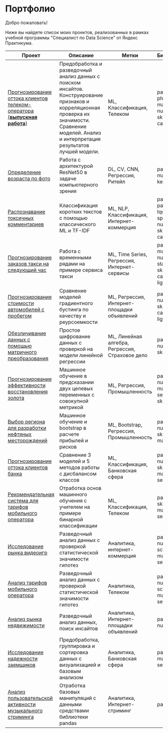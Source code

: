 # Портфолио

Добро пожаловать!

Ниже вы найдете список моих проектов, реализованных в рамках учебной программы "Специалист по Data Science" от Яндекс Практикума.

| **Проект**                                                                                                                                                 | **Описание**                                                                                                                                                                                          | **Метки**                                       | **Библиотеки**                                                      | **Статус** |
| ---------------------------------------------------------------------------------------------------------------------------------------------------------- | ----------------------------------------------------------------------------------------------------------------------------------------------------------------------------------------------------- | ----------------------------------------------- | ------------------------------------------------------------------- | ---------- |
| [Прогнозирование оттока клиентов телеком-оператора (**выпускная работа**)](https://github.com/QXm8s/Portfolio/blob/main/telecom_operator_churn_prediction) | Предобработка и разведочный анализ данных с поиском инсайтов. Конструирование признаков и корреляционная проверка их значимости. Сравнение моделей. Анализ и интерпретация результатов лучшей модели. | ML, Классификация, Телеком                      | pandas, re, phik, matplotlib, numpy, sklearn, catboost              | Завершен   |
| [Определение возраста по фото](https://github.com/QXm8s/Portfolio/blob/main/age_recognition)                                                               | Работа с архитектурой ResNet50 в задаче компьютерного зрения                                                                                                                                          | DL, CV, CNN, Регрессия, Ритейл                  | pandas, matplotlib, keras                                           | Завершен   |
| [Распознавание токсичных комментариев](https://github.com/QXm8s/Portfolio/blob/main/toxic_comment_detection)                                               | Классификация коротких текстов с помощью классического ML и TF-IDF                                                                                                                                    | ML, NLP, Классификация, Интернет-коммерция      | pandas, pandarallel, tqdm, spacy, re, numpy, sklearn, catboost      | Завершен   |
| [Прогнозирование заказов такси на следующий час](https://github.com/QXm8s/Portfolio/blob/main/taxi_orders_forecast)                                        | Работа с временными рядами на примере сервиса такси                                                                                                                                                   | ML, Time Series, Регрессия, Интернет-сервисы    | pandas, matplotlib, numpy, statsmodels, sklearn, catboost, lightgbm | Завершен   |
| [Прогнозирование стоимости автомобилей с пробегом](https://github.com/QXm8s/Portfolio/blob/main/car_price_prediction)                                      | Сравнение моделей градиентного бустинга по качеству и реурсоемкости                                                                                                                                   | ML, Регрессия, Интернет-площадки объявлений     | pandas, re, numpy, sklearn, catboost, lightgbm                      | Завершен   |
| [Обезличивание данных с помощью матричного преобразования](https://github.com/QXm8s/Portfolio/blob/main/data_depersonalization)                            | Простое шифрование данных с проверкой на модели линейной регрессии                                                                                                                                    | ML, Линейная алгебра, Регрессия, Страховое дело | pandas, numpy, sklearn                                              | Завершен   |
| [Прогнозирование эффективности восстановления золота](https://github.com/QXm8s/Portfolio/blob/main/gold_refinement_research)                               | Машинное обучение в предсказании двух целевых переменных с совокупной метрикой                                                                                                                        | ML, Регрессия, Промышленность                   | pandas, numpy, matplotlib, seaborn, sklearn                         | Завершен   |
| [Выбор региона для разработки нефтяных месторождений](https://github.com/QXm8s/Portfolio/blob/main/oil_chink_placement_research)                           | Машинное обучение и bootstrap в расчете прибылей и рисков                                                                                                                                             | ML, Bootstrap, Регрессия, Промышленность        | pandas, numpy, sklearn, matplotlib                                  | Завершен   |
| [Прогнозирование оттока клиентов банка](https://github.com/QXm8s/Portfolio/blob/main/bank_churn_prediction)                                                | Сравнение 3 моделей и 5 методов работы с дисбалансом классов                                                                                                                                          | ML, Классификация, Банковская сфера             | pandas, numpy, sklearn, matplotlib, seaborn                         | Завершен   |
| [Рекомендательная система для тарифов мобильного оператора](https://github.com/QXm8s/Portfolio/blob/main/mobile_operator_fare_recommendation)              | Отработка основ машинного обучения с учителем на примере бинарной классификации                                                                                                                       | ML, Классификация, Телеком                      | pandas, sklearn, matplotlib, seaborn                                | Завершен   |
| [Исследование рынка видеоигр](https://github.com/QXm8s/Portfolio/blob/main/video_games_market_analysis)                                                    | Разведочный анализ данных с проверкой статистической значимости гипотез                                                                                                                               | Аналитика, интернет-коммерция                   | pandas, numpy, scipy, matplotlib, seaborn                           | Завершен   |
| [Анализ тарифов мобильного оператора](https://github.com/QXm8s/Portfolio/blob/main/mobile_operator_hypothesis_testing)                                     | Разведочный анализ данных с проверкой статистической значимости гипотез                                                                                                                               | Аналитика, Телеком                              | pandas, numpy, scipy, matplotlib, seaborn                           | Завершен   |
| [Анализ рынка недвижимости](https://github.com/QXm8s/Portfolio/blob/main/real_estate_market_analysis)                                                      | Разведочный анализ данных, поиск инсайтов                                                                                                                                                             | Аналитика, Интернет-площадки объявлений         | pandas, numpy                                                       | Завершен   |
| [Исследование надежности заемщиков](https://github.com/QXm8s/Portfolio/blob/main/borrower_reliability_analysis)                                            | Предобработка, группировка и сортировка данных с визуализацией и базовым анализом                                                                                                                     | Аналитика, Банковская сфера                     | pandas, matplotlib, seaborn                                         | Завершен   |
| [Анализ пользовательской активности музыкального стриминга](https://github.com/QXm8s/Portfolio/blob/main/pandas_basic_data_processing)                     | Отработка базовых манипуляций с данными средствами библиотеки pandas                                                                                                                                  | Аналитика, Интернет-стриминг                    | pandas                                                              | Завершен   |
